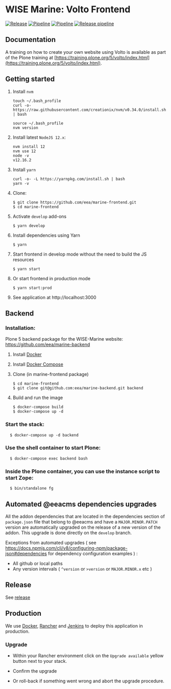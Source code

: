 # WISE Marine: Volto Frontend

[![Release](https://img.shields.io/github/v/release/eea/marine-frontend?sort=semver)](https://github.com/eea/marine-frontend/releases)
[![Pipeline](https://ci.eionet.europa.eu/buildStatus/icon?job=volto%2Fmarine-frontend%2Fmaster&subject=master)](https://ci.eionet.europa.eu/view/Github/job/volto/job/marine-frontend/job/master/lastBuild/display/redirect)
[![Pipeline](https://ci.eionet.europa.eu/buildStatus/icon?job=volto%2Fmarine-frontend%2Fdevelop&subject=develop)](https://ci.eionet.europa.eu/view/Github/job/volto/job/marine-frontend/job/develop/lastBuild/display/redirect)
[![Release pipeline](https://ci.eionet.europa.eu/buildStatus/icon?job=volto%2Fmarine-frontend%2F0.3.0&build=last&subject=release%20.3.0.0%20pipeline)](https://ci.eionet.europa.eu/view/Github/job/volto/job/marine-frontend/job/3.6.0/lastBuild/display/redirect/)

## Documentation

A training on how to create your own website using Volto is available as part of the Plone training at [https://training.plone.org/5/volto/index.html](https://training.plone.org/5/volto/index.html).

## Getting started

1.  Install `nvm`

        touch ~/.bash_profile
        curl -o- https://raw.githubusercontent.com/creationix/nvm/v0.34.0/install.sh | bash

        source ~/.bash_profile
        nvm version

1.  Install latest `NodeJS 12.x`:

        nvm install 12
        nvm use 12
        node -v
        v12.16.2

1.  Install `yarn`

        curl -o- -L https://yarnpkg.com/install.sh | bash
        yarn -v

1.  Clone:

        $ git clone https://github.com/eea/marine-frontend.git
        $ cd marine-frontend

1.  Activate `develop` add-ons

        $ yarn develop

1.  Install dependencies using Yarn

        $ yarn

1.  Start frontend in develop mode without the need to build the JS resources

        $ yarn start

1.  Or start frontend in production mode

        $ yarn start:prod

1.  See application at http://localhost:3000

## Backend

### Installation:

Plone 5 backend package for the WISE-Marine website: https://github.com/eea/marine-backend

1.  Install [Docker](https://docs.docker.com/install/)
1.  Install [Docker Compose](https://docs.docker.com/compose/install/)

1.  Clone (in marine-frontend package)

        $ cd marine-frontend
        $ git clone git@github.com:eea/marine-backend.git backend

1.  Build and run the image

        $ docker-compose build
        $ docker-compose up -d

### Start the stack:

```shell
  $ docker-compose up -d backend
```

### Use the shell container to start Plone:

```shell
  $ docker-compose exec backend bash
```

### Inside the Plone container, you can use the instance script to start Zope:

```shell
  $ bin/standalone fg
```

## Automated @eeacms dependencies upgrades

All the addon dependencies that are located in the dependencies section of `package.json` file that belong to @eeacms and have a `MAJOR.MINOR.PATCH` version are automatically upgraded on the release of a new version of the addon. This upgrade is done directly on the `develop` branch.

Exceptions from automated upgrades ( see https://docs.npmjs.com/cli/v8/configuring-npm/package-json#dependencies for dependency configuration examples ) :

- All github or local paths
- Any version intervals ( `^version` or `>version` or `MAJOR.MINOR.x` etc )

## Release

See [release](https://github.com/eea/ims-frontend/tree/master/RELEASE.md)

## Production

We use [Docker](https://www.docker.com/), [Rancher](https://rancher.com/) and [Jenkins](https://jenkins.io/) to deploy this application in production.

### Upgrade

- Within your Rancher environment click on the `Upgrade available` yellow button next to your stack.

- Confirm the upgrade

- Or roll-back if something went wrong and abort the upgrade procedure.
